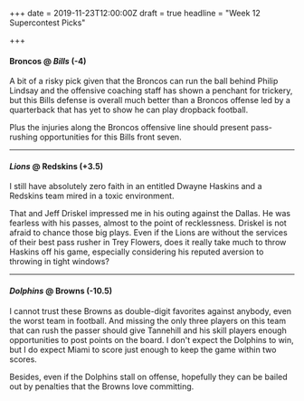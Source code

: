 +++
date = 2019-11-23T12:00:00Z
draft = true
headline = "Week 12 Supercontest Picks"

+++
#### Broncos @ _Bills_ (-4)

A bit of a risky pick given that the Broncos can run the ball behind Philip Lindsay and the offensive coaching staff has shown a penchant for trickery, but this Bills defense is overall much better than a Broncos offense led by a quarterback that has yet to show he can play dropback football.

Plus the injuries along the Broncos offensive line should present pass-rushing opportunities for this Bills front seven.

***

#### _Lions_ @ Redskins (+3.5)

I still have absolutely zero faith in an entitled Dwayne Haskins and a Redskins team mired in a toxic environment.

That and Jeff Driskel impressed me in his outing against the Dallas. He was fearless with his passes, almost to the point of recklessness. Driskel is not afraid to chance those big plays. Even if the Lions are without the services of their best pass rusher in Trey Flowers, does it really take much to throw Haskins off his game, especially considering his reputed aversion to throwing in tight windows?

***

#### _Dolphins_ @ Browns (-10.5)

I cannot trust these Browns as double-digit favorites against anybody, even the worst team in football. And missing the only three players on this team that can rush the passer should give Tannehill and his skill players enough opportunities to post points on the board. I don't expect the Dolphins to win, but I do expect Miami to score just enough to keep the game within two scores.

Besides, even if the Dolphins stall on offense, hopefully they can be bailed out by penalties that the Browns love committing.  